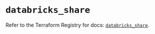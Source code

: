 # `databricks_share`

Refer to the Terraform Registry for docs: [`databricks_share`](https://registry.terraform.io/providers/databricks/databricks/1.45.0/docs/resources/share).
